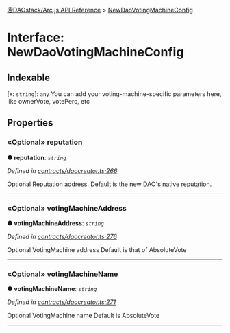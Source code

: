 [@DAOstack/Arc.js API Reference](../README.md) > [NewDaoVotingMachineConfig](../interfaces/newdaovotingmachineconfig.md)



# Interface: NewDaoVotingMachineConfig

## Indexable

\[x: `string`\]:&nbsp;`any`
You can add your voting-machine-specific parameters here, like ownerVote, votePerc, etc



## Properties
<a id="reputation"></a>

### «Optional» reputation

**●  reputation**:  *`string`* 

*Defined in [contracts/daocreator.ts:266](https://github.com/daostack/arc.js/blob/6909d59/lib/contracts/daocreator.ts#L266)*



Optional Reputation address. Default is the new DAO's native reputation.




___

<a id="votingmachineaddress"></a>

### «Optional» votingMachineAddress

**●  votingMachineAddress**:  *`string`* 

*Defined in [contracts/daocreator.ts:276](https://github.com/daostack/arc.js/blob/6909d59/lib/contracts/daocreator.ts#L276)*



Optional VotingMachine address Default is that of AbsoluteVote




___

<a id="votingmachinename"></a>

### «Optional» votingMachineName

**●  votingMachineName**:  *`string`* 

*Defined in [contracts/daocreator.ts:271](https://github.com/daostack/arc.js/blob/6909d59/lib/contracts/daocreator.ts#L271)*



Optional VotingMachine name Default is AbsoluteVote




___


